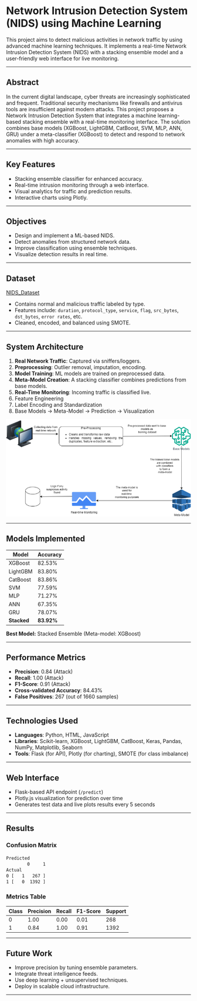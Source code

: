 # Network Intrusion Detection System (NIDS) using Machine Learning

This project aims to detect malicious activities in network traffic by using advanced machine learning techniques. It implements a real-time Network Intrusion Detection System (NIDS) with a stacking ensemble model and a user-friendly web interface for live monitoring.

---

## Abstract

In the current digital landscape, cyber threats are increasingly sophisticated and frequent. Traditional security mechanisms like firewalls and antivirus tools are insufficient against modern attacks. This project proposes a Network Intrusion Detection System that integrates a machine learning-based stacking ensemble with a real-time monitoring interface. The solution combines base models (XGBoost, LightGBM, CatBoost, SVM, MLP, ANN, GRU) under a meta-classifier (XGBoost) to detect and respond to network anomalies with high accuracy.

---

## Key Features

* Stacking ensemble classifier for enhanced accuracy.
* Real-time intrusion monitoring through a web interface.
* Visual analytics for traffic and prediction results.
* Interactive charts using Plotly.

---

## Objectives

* Design and implement a ML-based NIDS.
* Detect anomalies from structured network data.
* Improve classification using ensemble techniques.
* Visualize detection results in real time.

---

## Dataset

[NIDS_Dataset](https://www.kaggle.com/datasets/tharunbharathi03/network-intrusion-detection-system)

* Contains normal and malicious traffic labeled by type.
* Features include: `duration`, `protocol_type`, `service`, `flag`, `src_bytes`, `dst_bytes`, `error rates`, etc.
* Cleaned, encoded, and balanced using SMOTE.

---

## System Architecture

1. **Real Network Traffic**: Captured via sniffers/loggers.
2. **Preprocessing**: Outlier removal, imputation, encoding.
3. **Model Training**: ML models are trained on preprocessed data.
4. **Meta-Model Creation**: A stacking classifier combines predictions from base models.
5. **Real-Time Monitoring**: Incoming traffic is classified live.
6. Feature Engineering
7. Label Encoding and Standardization
8. Base Models → Meta-Model → Prediction → Visualization

![System Architecture](system_architecture.png)

---

## Models Implemented

| Model       | Accuracy   |
| ----------- | ---------- |
| XGBoost     | 82.53%     |
| LightGBM    | 83.80%     |
| CatBoost    | 83.86%     |
| SVM         | 77.59%     |
| MLP         | 71.27%     |
| ANN         | 67.35%     |
| GRU         | 78.07%     |
| **Stacked** | **83.92%** |

**Best Model:** Stacked Ensemble (Meta-model: XGBoost)

---

## Performance Metrics

* **Precision**: 0.84 (Attack)
* **Recall**: 1.00 (Attack)
* **F1-Score**: 0.91 (Attack)
* **Cross-validated Accuracy**: 84.43%
* **False Positives**: 267 (out of 1660 samples)

---

## Technologies Used

* **Languages**: Python, HTML, JavaScript
* **Libraries**: Scikit-learn, XGBoost, LightGBM, CatBoost, Keras, Pandas, NumPy, Matplotlib, Seaborn
* **Tools**: Flask (for API), Plotly (for charting), SMOTE (for class imbalance)

---

## Web Interface

* Flask-based API endpoint (`/predict`)
* Plotly.js visualization for prediction over time
* Generates test data and live plots results every 5 seconds

---

## Results

### Confusion Matrix

```
Predicted
        0     1
Actual
0 [   1   267 ]
1 [   0  1392 ]
```

### Metrics Table

| Class | Precision | Recall | F1-Score | Support |
| ----- | --------- | ------ | -------- | ------- |
| 0     | 1.00      | 0.00   | 0.01     | 268     |
| 1     | 0.84      | 1.00   | 0.91     | 1392    |

---

## Future Work

* Improve precision by tuning ensemble parameters.
* Integrate threat intelligence feeds.
* Use deep learning + unsupervised techniques.
* Deploy in scalable cloud infrastructure.

---
